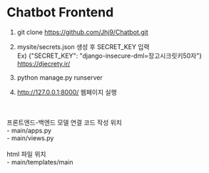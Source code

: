 # Chatbot Frontend

1) git clone https://github.com/Jhj9/Chatbot.git<br>

2) mysite/secrets.json 생성 후 SECRET_KEY 입력 <br>
  Ex) {"SECRET_KEY": "django-insecure-dml=장고시크릿키50자"} <br>
  https://djecrety.ir/

3) python manage.py runserver<br>

4) http://127.0.0.1:8000/ 웹페이지 실행

<br>
<br>
프론트엔드-백엔드 모델 연결 코드 작성 위치<br>
- main/apps.py<br>
- main/views.py<br>
<br>
html 파일 위치<br>
- main/templates/main<br>
<br>
